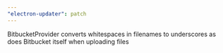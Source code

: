 ```yaml
---
"electron-updater": patch
---
```


BitbucketProvider converts whitespaces in filenames to underscores as does Bitbucket itself when uploading files
